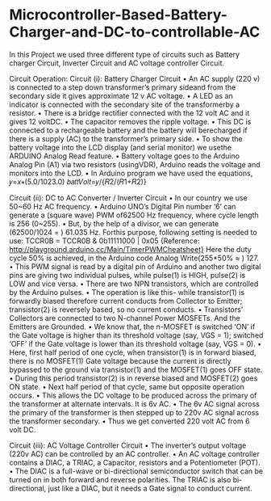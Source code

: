 # Microcontroller-Based-Battery-Charger-and-DC-to-controllable-AC
In this Project we used three different type of circuits such as Battery charger Circuit, Inverter Circuit and AC voltage controller Circuit.

Circuit Operation:
Circuit (i): Battery Charger Circuit
• An AC supply (220 v) is connected to a step down transformer’s primary sideand from the
secondary side it gives approximate 12 v AC voltage.
• A LED as an indicator is connected with the secondary site of the transformerby a resistor.
• There is a bridge rectifier connected with the 12 volt AC and it gives 12 voltDC.
• The capacitor removes the ripple voltage.
• This DC is connected to a rechargeable battery and the battery will berecharged if
there is a supply (AC) to the transformer’s primary side.
• To show the battery voltage into the LCD display (and serial monitor) we usethe
ARDUINO Analog Read feature.
• Battery voltage goes to the Arduino Analog Pin (A1) via two resistors (usingVDR),
Arduino reads the voltage and monitors into the LCD.
• In Arduino program we have used the equations,
𝑦=𝑥∗(5.0/1023.0) 𝑏𝑎𝑡𝑡𝑉𝑜𝑙𝑡=𝑦/{𝑅2/(𝑅1+𝑅2)}


Circuit (ii): DC to AC Converter / Inverter Circuit
• In our country we use 50~60 Hz AC frequency.
• Arduino UNO’s Digital Pin number ‘6’ can generate a (square wave) PWM of62500 Hz
frequency, where cycle length is 256 (0~255).
• But, by the help of a divisor, we can generate (62500/1024 = ) 61.035 Hz. Forthis purpose,
following setting is needed to use:
TCCR0B = TCCR0B & 0b11111000 | 0x05
{Reference: http://playground.arduino.cc/Main/TimerPWMCheatsheet}
Here the duty cycle 50% is achieved, in the Arduino code Analog Write(255*50% ≈ )
127.
• This PWM signal is read by a digital pin of Arduino and another two digital pins are giving
two individual pulses, while pulse(1) is HIGH, pulse(2) is LOW and vice versa.
• There are two NPN transistors, which are controlled by the Arduino pulses.
• The operation is like this- while transistor(1) is forwardly biased therefore current conducts
from Collector to Emitter; transistor(2) is reversely based, so no current conducts.
• Transistors’ Collectors are connected to two N-channel Power MOSFETs. And the Emitters
are Grounded.
• We know that, the n-MOSFET is switched ‘ON’ if the Gate voltage is higher than its
threshold voltage (say, VGS = 1); switched ‘OFF’ if the Gate voltage is lower than its threshold
voltage (say, VGS = 0).
• Here, first half period of one cycle, when transistor(1) is in forward biased, there is no
MOSFET(1) Gate voltage because the current is directly bypassed to the ground via transistor(1) and
the MOSFET(1) goes OFF state.
• During this period transistor(2) is in reverse biased and MOSFET(2) goes ON state.
• Next half period of that cycle, same but opposite operation occurs.
• This allows the DC voltage to be produced across the primary of the transformer at alternate
intervals. It is 6v AC.
• The 6v AC signal across the primary of the transformer is then stepped up to 220v AC signal
across the transformer secondary.
• Thus we get converted 220 volt AC from 6 volt DC.


Circuit (iii): AC Voltage Controller Circuit
• The inverter’s output voltage (220v AC) can be controlled by an AC controller.
• An AC voltage controller contains a DIAC, a TRIAC, a Capacitor, resistors and a
Potentiometer (POT).
• The DIAC is a full-wave or bi-directional semiconductor switch that can be turned on in both
forward and reverse polarities. The TRIAC is also bi-directional, just like a DIAC, but it needs a
Gate signal to conduct current.
